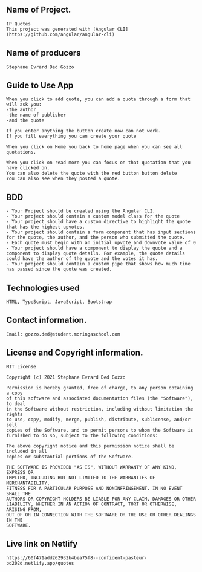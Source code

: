 ##   Name of Project.
    IP Quotes
    This project was generated with [Angular CLI](https://github.com/angular/angular-cli)

##  Name of producers
    Stephane Evrard Ded Gozzo

##  Guide to Use App
    When you click to add quote, you can add a quote through a form that will ask you:
    -the author
    -the name of publisher
    -and the quote

    If you enter anything the button create now can not work. 
    If you fill everything you can create your quote

    When you click on Home you back to home page when you can see all quotations.

    When you click on read more you can focus on that quotation that you have clicked on.
    You can also delete the quote with the red button button delete
    You can also see when they posted a quote.
##  BDD
    - Your Project should be created using the Angular CLI.
    - Your project should contain a custom model class for the quote
    - Your project should have a custom directive to highlight the quote that has the highest upvotes.
    - Your project should contain a form component that has input sections for the quote, the author, and the person who submitted the quote.
    - Each quote must begin with an initial upvote and downvote value of 0
    - Your project should have a component to display the quote and a component to display quote details. For example, the quote details could have the author of the quote and the votes it has.
    - Your project should contain a custom pipe that shows how much time has passed since the quote was created. 
##  Technologies used
    HTML, TypeScript, JavaScript, Bootstrap 
##  Contact information.
    Email: gozzo.ded@student.moringaschool.com
##  License and Copyright information.
    MIT License

    Copyright (c) 2021 Stephane Evrard Ded Gozzo

    Permission is hereby granted, free of charge, to any person obtaining a copy
    of this software and associated documentation files (the "Software"), to deal
    in the Software without restriction, including without limitation the rights
    to use, copy, modify, merge, publish, distribute, sublicense, and/or sell
    copies of the Software, and to permit persons to whom the Software is
    furnished to do so, subject to the following conditions:

    The above copyright notice and this permission notice shall be included in all
    copies or substantial portions of the Software.

    THE SOFTWARE IS PROVIDED "AS IS", WITHOUT WARRANTY OF ANY KIND, EXPRESS OR
    IMPLIED, INCLUDING BUT NOT LIMITED TO THE WARRANTIES OF MERCHANTABILITY,
    FITNESS FOR A PARTICULAR PURPOSE AND NONINFRINGEMENT. IN NO EVENT SHALL THE
    AUTHORS OR COPYRIGHT HOLDERS BE LIABLE FOR ANY CLAIM, DAMAGES OR OTHER
    LIABILITY, WHETHER IN AN ACTION OF CONTRACT, TORT OR OTHERWISE, ARISING FROM,
    OUT OF OR IN CONNECTION WITH THE SOFTWARE OR THE USE OR OTHER DEALINGS IN THE
    SOFTWARE.

##  Live link on Netlify
    https://60f471add262932b4bea75f8--confident-pasteur-bd202d.netlify.app/quotes
